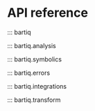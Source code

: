 # API reference

::: bartiq

::: bartiq.analysis

::: bartiq.symbolics

::: bartiq.errors

::: bartiq.integrations

::: bartiq.transform

